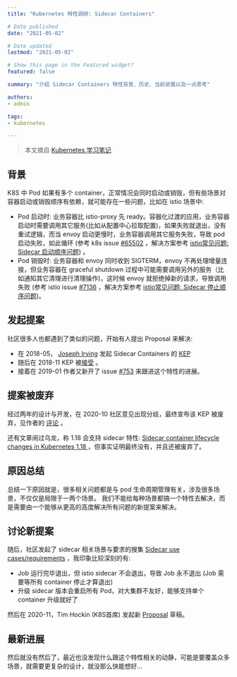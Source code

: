 ```yaml
---
title: "Kubernetes 特性调研: Sidecar Containers"

# Date published
date: "2021-05-02"

# Date updated
lastmod: "2021-05-02"

# Show this page in the Featured widget?
featured: false

summary: "介绍 Sidecar Containers 特性背景、历史、当前进展以及一点思考"

authors:
- admin

tags:
- kubernetes

---
```


> 本文摘自 [Kubernetes 学习笔记](https://imroc.cc/k8s/kep/sidecar-containers/)

## 背景

K8S 中 Pod 如果有多个 container，正常情况会同时启动或销毁，但有些场景对容器启动或销毁顺序有依赖，就可能存在一些问题，比如在 istio 场景中:
* Pod 启动时: 业务容器比 istio-proxy 先 ready。容器化过渡的应用，业务容器启动时需要调用其它服务(比如从配置中心拉取配置)，如果失败就退出，没有重试逻辑，而当 envoy 启动更慢时，业务容器调用其它服务失败，导致 pod 启动失败，如此循环 (参考 k8s issue [#65502](https://github.com/kubernetes/kubernetes/issues/65502) ，解决方案参考 [istio常见问题: Sidecar 启动顺序问题](https://imroc.cc/istio/best-practice/sidecar-startup-order.html)) 。
* Pod 销毁时: 业务容器和 envoy 同时收到 SIGTERM，envoy 不再处理增量连接，但业务容器在 graceful shutdown 过程中可能需要调用另外的服务（比如通知其它清理进行清理操作)，这时候 envoy 就拒绝掉新的请求，导致调用失败 (参考 istio issue [#7136](https://github.com/istio/istio/issues/7136) ，解决方案参考 [istio常见问题: Sidecar 停止顺序问题](https://imroc.cc/istio/best-practice/sidecar-shutdown-order.html))。

## 发起提案
社区很多人也都遇到了类似的问题，开始有人提出 Proposal 来解决:
* 在 2018-05， [Joseph Irving](https://github.com/Joseph-Irving) 发起 Sidecar Containers 的 [KEP](https://github.com/kubernetes/community/pull/2148)
* 随后在 2018-11 KEP 被[接受](https://github.com/kubernetes/community/pull/2148#issuecomment-442991599) 。
* 接着在 2019-01 作者又新开了 issue [#753](https://github.com/kubernetes/enhancements/issues/753) 来跟进这个特性的进展。

## 提案被废弃
经过两年的设计与开发，在 2020-10 社区意见出现分歧，最终宣布该 KEP 被废弃，见作者的 [评论](https://github.com/kubernetes/enhancements/issues/753#issuecomment-713471597) 。

还有文章闹过乌龙，称 1.18 会支持 sidecar 特性: [Sidecar container lifecycle changes in Kubernetes 1.18
](https://banzaicloud.com/blog/k8s-sidecars/) ，但事实证明最终没有，并且还被废弃了。

## 原因总结

总结一下原因就是，很多相关问题都是与 pod 生命周期管理有关，涉及很多场景，不仅仅是局限于一两个场景。 我们不能给每种场景都搞一个特性去解决，而是需要由一个能够从更高的高度解决所有问题的新提案来解决。

## 讨论新提案

随后，社区发起了 sidecar 相关场景与要求的搜集 [Sidecar use cases/requirements](https://docs.google.com/document/d/1Drw9C_Ljpcr4X9UPLvms1fn8uMRnTfJLb-xipgX4C1M/edit#heading=h.1kqwby7migh2) ，我印象比较深刻的有:
* Job 运行完毕退出，但 istio sidecar 不会退出，导致 Job 永不退出 (Job 需要等所有 container 停止才算退出)
* 升级 sidecar 版本会重启所有 Pod，对大集群不友好，能够支持单个 container 升级就好了

然后在 2020-11，Tim Hockin (K8S首席) 发起新 [Proposal](https://docs.google.com/document/d/1Q3685Ic2WV7jPo9vpmirZL1zLVJU91zd3_p_aFDPcS0) 草稿。

## 最新进展

然后就没有然后了，最近也没发现什么跟这个特性相关的动静，可能是要覆盖众多场景，就需要更复杂的设计，就没那么快能想好...

